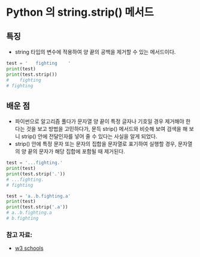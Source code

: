 # Python 의 string.strip() 메서드

## 특징
- string 타입의 변수에 적용하여 양 끝의 공백을 제거할 수 있는 메서드이다.
```py
test = '   fighting    '
print(test)
print(test.strip()) 
#    fighting    
# fighting
```

## 배운 점
- 파이썬으로 알고리즘 풀다가 문자열 양 끝이 특정 글자나 기호일 경우 제거해야 한다는 것을 보고 방법을 고민하다가, 문득 strip() 메서드와 비슷해 보여 검색을 해 보니 strip() 안에 전달인자를 넣어 줄 수 있다는 사실을 알게 되었다. 
- strip() 안에 특정 문자 또는 문자의 집합을 문자열로 표기하여 실행할 경우, 문자열의 양 끝의 문자가 해당 집합에 포함될 때 제거된다. 
```py
test = '...fighting.'
print(test)
print(test.strip('.')) 
# ...fighting.
# fighting

test = 'a..b.fighting.a'
print(test)
print(test.strip('.a')) 
# a..b.fighting.a
# b.fighting
```

### 참고 자료:
- [w3 schools](https://www.w3schools.com/python/ref_string_strip.asp)